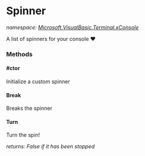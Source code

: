 ﻿
# Spinner
_namespace: [Microsoft.VisualBasic.Terminal.xConsole](N-Microsoft.VisualBasic.Terminal.xConsole.md)_

A list of spinners for your console ❤

### Methods

#### #ctor
Initialize a custom spinner
#### Break
Breaks the spinner
#### Turn
Turn the spin!

_returns: False if it has been stopped_



